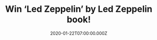 ---
campaign-uuid: "c-a7433022-a4bc-4224-8288-0b9877c549d7"
type: "Competition"
category: "Music"
date: "2020-01-22T07:00:00.000Z"
end-date: "2020-03-22T23:59:00.000Z"
disable-form: false
is_promoted: true
has_entry_page: true
title: "Win ‘Led Zeppelin’ by Led Zeppelin book!"
competition-description: "<p>‘Led Zeppelin’ by Led Zeppelin is the first and only\
  \ official illustrated book to be produced in collaboration with the members of\
  \ the band. It covers the group’s unparalleled musical career and features photographs\
  \ of Jimmy Page, Robert Plant, John Paul Jones and John Bonham on and offstage,\
  \ in candid moments and in the recording studio</p>\n<p>We are giving away a copy\
  \ of the book to one lucky NME AAA member. Click below for a chance to win.</p>\n"
hero-header: "Win ‘Led Zeppelin’ by Led Zeppelin book!"
terms-confirmation: "N/A"
banner-img: "https://assets.expresslyapp.com/asset-4140f4ca-3c0a-4c0b-b20f-5e32bf54c86b.jpg"
logo-left-href: "aaa.nme.com"
logo-left-image: "https://assets.expresslyapp.com/asset-10953888-0637-403c-ae90-c0d1f26838a8.jpg"
logo-left-title: "NME AAA"
bg-image-hero: "https://assets.expresslyapp.com/asset-f96b0a5f-97a4-453e-8efd-6906381b83ba.jpg"
bg-image-first: "https://assets.expresslyapp.com/asset-ef0471e1-acef-4a00-8646-0ff786daac5b.jpg"
section1-content: "<p>‘Led Zeppelin’ by Led Zeppelin is the first and only official\
  \ illustrated book to be produced in collaboration with the members of the band.\
  \ Celebrating 50 years since their formation, it covers the group’s unparalleled\
  \ musical career and features photographs of Jimmy Page, Robert Plant, John Paul\
  \ Jones and John Bonham on and offstage, in candid moments and in the recording\
  \ studio.</p>\n<p>This definitive 368-page volume includes unseen photographs and\
  \ artwork from the Led Zeppelin archives and contributions from photographers around\
  \ the world.</p>\n<p>Enter below and it could be yours!</p>\n"
entry-title: "Win ‘Led Zeppelin’ by Led Zeppelin book!"
entry-content: "<p>Enter the draw to win ‘Led Zeppelin’ by Led Zeppelin book by completing\
  \ the form below before 23:59 on the 22nd of March 2020.</p>\n"
has-winner: false
prize-description: "‘Led Zeppelin’ by Led Zeppelin book!"
special-conditions: "Multiple entries are allowed up to one every day."
country-restrictions:
- "GB"
---